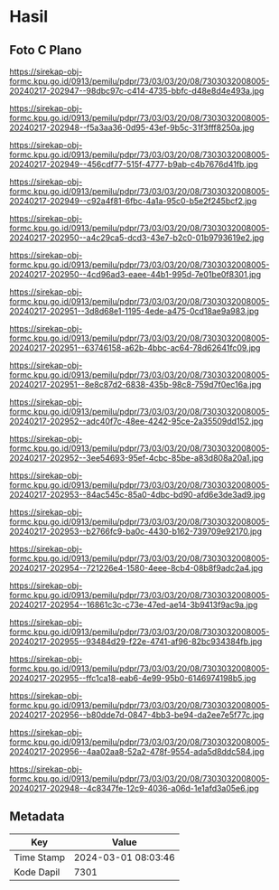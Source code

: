 # Hasil

## Foto C Plano

https://sirekap-obj-formc.kpu.go.id/0913/pemilu/pdpr/73/03/03/20/08/7303032008005-20240217-202947--98dbc97c-c414-4735-bbfc-d48e8d4e493a.jpg

https://sirekap-obj-formc.kpu.go.id/0913/pemilu/pdpr/73/03/03/20/08/7303032008005-20240217-202948--f5a3aa36-0d95-43ef-9b5c-31f3fff8250a.jpg

https://sirekap-obj-formc.kpu.go.id/0913/pemilu/pdpr/73/03/03/20/08/7303032008005-20240217-202949--456cdf77-515f-4777-b9ab-c4b7676d41fb.jpg

https://sirekap-obj-formc.kpu.go.id/0913/pemilu/pdpr/73/03/03/20/08/7303032008005-20240217-202949--c92a4f81-6fbc-4a1a-95c0-b5e2f245bcf2.jpg

https://sirekap-obj-formc.kpu.go.id/0913/pemilu/pdpr/73/03/03/20/08/7303032008005-20240217-202950--a4c29ca5-dcd3-43e7-b2c0-01b9793619e2.jpg

https://sirekap-obj-formc.kpu.go.id/0913/pemilu/pdpr/73/03/03/20/08/7303032008005-20240217-202950--4cd96ad3-eaee-44b1-995d-7e01be0f8301.jpg

https://sirekap-obj-formc.kpu.go.id/0913/pemilu/pdpr/73/03/03/20/08/7303032008005-20240217-202951--3d8d68e1-1195-4ede-a475-0cd18ae9a983.jpg

https://sirekap-obj-formc.kpu.go.id/0913/pemilu/pdpr/73/03/03/20/08/7303032008005-20240217-202951--63746158-a62b-4bbc-ac64-78d62641fc09.jpg

https://sirekap-obj-formc.kpu.go.id/0913/pemilu/pdpr/73/03/03/20/08/7303032008005-20240217-202951--8e8c87d2-6838-435b-98c8-759d7f0ec16a.jpg

https://sirekap-obj-formc.kpu.go.id/0913/pemilu/pdpr/73/03/03/20/08/7303032008005-20240217-202952--adc40f7c-48ee-4242-95ce-2a35509dd152.jpg

https://sirekap-obj-formc.kpu.go.id/0913/pemilu/pdpr/73/03/03/20/08/7303032008005-20240217-202952--3ee54693-95ef-4cbc-85be-a83d808a20a1.jpg

https://sirekap-obj-formc.kpu.go.id/0913/pemilu/pdpr/73/03/03/20/08/7303032008005-20240217-202953--84ac545c-85a0-4dbc-bd90-afd6e3de3ad9.jpg

https://sirekap-obj-formc.kpu.go.id/0913/pemilu/pdpr/73/03/03/20/08/7303032008005-20240217-202953--b2766fc9-ba0c-4430-b162-739709e92170.jpg

https://sirekap-obj-formc.kpu.go.id/0913/pemilu/pdpr/73/03/03/20/08/7303032008005-20240217-202954--721226e4-1580-4eee-8cb4-08b8f9adc2a4.jpg

https://sirekap-obj-formc.kpu.go.id/0913/pemilu/pdpr/73/03/03/20/08/7303032008005-20240217-202954--16861c3c-c73e-47ed-ae14-3b9413f9ac9a.jpg

https://sirekap-obj-formc.kpu.go.id/0913/pemilu/pdpr/73/03/03/20/08/7303032008005-20240217-202955--93484d29-f22e-4741-af96-82bc934384fb.jpg

https://sirekap-obj-formc.kpu.go.id/0913/pemilu/pdpr/73/03/03/20/08/7303032008005-20240217-202955--ffc1ca18-eab6-4e99-95b0-6146974198b5.jpg

https://sirekap-obj-formc.kpu.go.id/0913/pemilu/pdpr/73/03/03/20/08/7303032008005-20240217-202956--b80dde7d-0847-4bb3-be94-da2ee7e5f77c.jpg

https://sirekap-obj-formc.kpu.go.id/0913/pemilu/pdpr/73/03/03/20/08/7303032008005-20240217-202956--4aa02aa8-52a2-478f-9554-ada5d8ddc584.jpg

https://sirekap-obj-formc.kpu.go.id/0913/pemilu/pdpr/73/03/03/20/08/7303032008005-20240217-202948--4c8347fe-12c9-4036-a06d-1e1afd3a05e6.jpg


## Metadata

| Key        | Value               |
| ---------- | ------------------- |
| Time Stamp | 2024-03-01 08:03:46 |
| Kode Dapil | 7301                |



